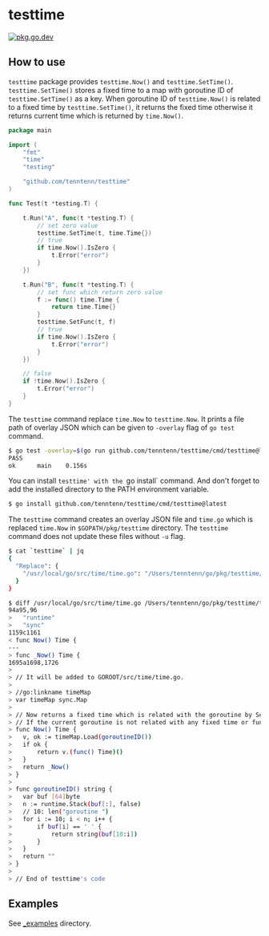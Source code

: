 # testtime

[![pkg.go.dev][gopkg-badge]][gopkg]

## How to use

`testtime` package provides `testtime.Now()` and `testtime.SetTime()`.
`testtime.SetTime()` stores a fixed time to a map with goroutine ID  of `testtime.SetTime()` as a key.
When goroutine ID of `testtime.Now()` is related to a fixed time by `testtime.SetTime()`, it returns the fixed time otherwise it returns current time which is returned by `time.Now()`.

```go
package main

import (
	"fmt"
	"time"
	"testing"

	"github.com/tenntenn/testtime"
)

func Test(t *testing.T) {

	t.Run("A", func(t *testing.T) {
		// set zero value
		testtime.SetTime(t, time.Time{})
		// true
		if time.Now().IsZero {
			t.Error("error")
		}
	})

	t.Run("B", func(t *testing.T) {
		// set func which return zero value
		f := func() time.Time {
			return time.Time{}
		}
		testtime.SetFunc(t, f)
		// true
		if time.Now().IsZero {
			t.Error("error")
		}
	})

	// false
	if !time.Now().IsZero {
		t.Error("error")
	}
}
```

The `testtime` command replace `time.Now` to `testtime.Now`.
It prints a file path of overlay JSON which can be given to `-overlay` flag of `go test` command.

```sh
$ go test -overlay=$(go run github.com/tenntenn/testtime/cmd/testtime@latest)
PASS
ok  	main	0.156s
```

You can install `testtime' with the `go install` command.
And don't forget to add the installed directory to the PATH environment variable.

```sh
$ go install github.com/tenntenn/testtime/cmd/testtime@latest
```

The `testtime` command creates an overlay JSON file and `time.go` which is replaced `time.Now` in `$GOPATH/pkg/testtime` directory. The `testtime` command does not update these files without `-u` flag.

```sh
$ cat `testtime` | jq
{
  "Replace": {
    "/usr/local/go/src/time/time.go": "/Users/tenntenn/go/pkg/testtime/time_go1.23.1.go"
  }
}

$ diff /usr/local/go/src/time/time.go /Users/tenntenn/go/pkg/testtime/time_go1.23.1.go
94a95,96
> 	"runtime"
> 	"sync"
1159c1161
< func Now() Time {
---
> func _Now() Time {
1695a1698,1726
> 
> // It will be added to GOROOT/src/time/time.go.
> 
> //go:linkname timeMap
> var timeMap sync.Map
> 
> // Now returns a fixed time which is related with the goroutine by SetTime or SetFunc.
> // If the current goroutine is not related with any fixed time or function, Now calls time.Now and returns its returned value.
> func Now() Time {
> 	v, ok := timeMap.Load(goroutineID())
> 	if ok {
> 		return v.(func() Time)()
> 	}
> 	return _Now()
> }
> 
> func goroutineID() string {
> 	var buf [64]byte
> 	n := runtime.Stack(buf[:], false)
> 	// 10: len("goroutine ")
> 	for i := 10; i < n; i++ {
> 		if buf[i] == ' ' {
> 			return string(buf[10:i])
> 		}
> 	}
> 	return ""
> }
> 
> // End of testtime's code
```

## Examples

See [_examples](./_examples) directory.

<!-- links -->
[gopkg]: https://pkg.go.dev/github.com/tenntenn/testtime
[gopkg-badge]: https://pkg.go.dev/badge/github.com/tenntenn/testtime?status.svg
